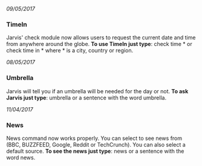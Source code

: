*09/05/2017*
### TimeIn
Jarvis' check module now allows users to request the current date and time from anywhere around the globe.
**To use TimeIn just type**: check time * or check time in * where * is a city, country or region.

*08/05/2017*
### Umbrella
Jarvis will tell you if an umbrella will be needed for the day or not.
**To ask Jarvis just type**: umbrella or a sentence with the word umbrella.

*11/04/2017*
### News
News command now works properly. You can select to see news from (BBC, BUZZFEED, Google, Reddit or TechCrunch). You can also select a default source.
**To see the news just type**: news or a sentence with the word news.
